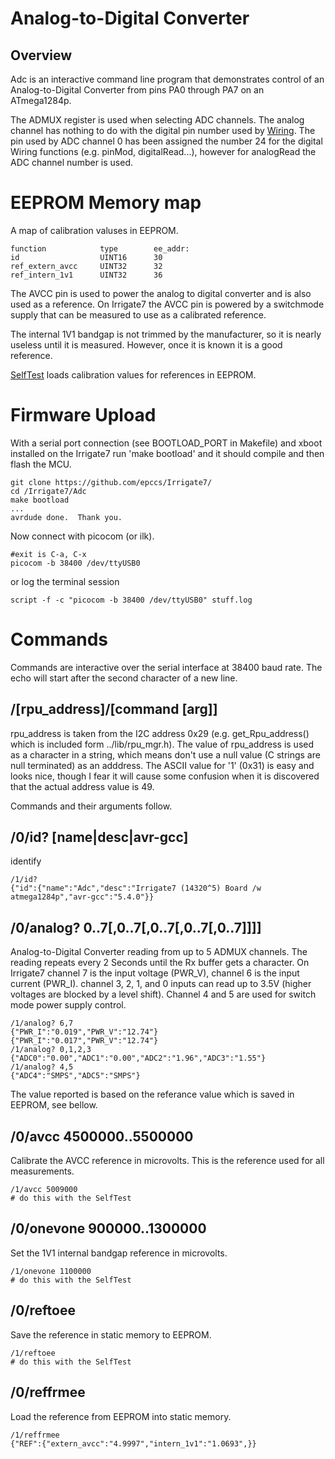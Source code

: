 # Analog-to-Digital Converter

## Overview

Adc is an interactive command line program that demonstrates control of an Analog-to-Digital Converter from pins PA0 through PA7 on an ATmega1284p. 

The ADMUX register is used when selecting ADC channels.  The analog channel has nothing to do with the digital pin number used by [Wiring]. The pin used by ADC channel 0 has been assigned the number 24 for the digital Wiring functions (e.g. pinMod, digitalRead...), however for analogRead the ADC channel number is used.

[Wiring]: https://arduinohistory.github.io/


# EEPROM Memory map 

A map of calibration valuses in EEPROM. 

```
function            type        ee_addr:
id                  UINT16      30
ref_extern_avcc     UINT32      32
ref_intern_1v1      UINT32      36
```

The AVCC pin is used to power the analog to digital converter and is also used as a reference. On Irrigate7 the AVCC pin is powered by a switchmode supply that can be measured to use as a calibrated reference.

The internal 1V1 bandgap is not trimmed by the manufacturer, so it is nearly useless until it is measured. However, once it is known it is a good reference.

[SelfTest] loads calibration values for references in EEPROM.

[SelfTest]: https://github.com/epccs/Irrigate7/tree/master/SelfTest


# Firmware Upload

With a serial port connection (see BOOTLOAD_PORT in Makefile) and xboot installed on the Irrigate7 run 'make bootload' and it should compile and then flash the MCU.

```
git clone https://github.com/epccs/Irrigate7/
cd /Irrigate7/Adc
make bootload
...
avrdude done.  Thank you.
``` 

Now connect with picocom (or ilk).


``` 
#exit is C-a, C-x
picocom -b 38400 /dev/ttyUSB0
``` 

or log the terminal session

``` 
script -f -c "picocom -b 38400 /dev/ttyUSB0" stuff.log
``` 


# Commands

Commands are interactive over the serial interface at 38400 baud rate. The echo will start after the second character of a new line. 


## /[rpu_address]/[command [arg]]

rpu_address is taken from the I2C address 0x29 (e.g. get_Rpu_address() which is included form ../lib/rpu_mgr.h). The value of rpu_address is used as a character in a string, which means don't use a null value (C strings are null terminated) as an adddress. The ASCII value for '1' (0x31) is easy and looks nice, though I fear it will cause some confusion when it is discovered that the actual address value is 49.

Commands and their arguments follow.


## /0/id? [name|desc|avr-gcc]

identify 

``` 
/1/id?
{"id":{"name":"Adc","desc":"Irrigate7 (14320^5) Board /w atmega1284p","avr-gcc":"5.4.0"}}
```

##  /0/analog? 0..7[,0..7[,0..7[,0..7[,0..7]]]]    

Analog-to-Digital Converter reading from up to 5 ADMUX channels. The reading repeats every 2 Seconds until the Rx buffer gets a character. On Irrigate7 channel 7 is the input voltage (PWR_V), channel 6 is the input current (PWR_I). channel 3, 2,  1, and 0 inputs can read up to 3.5V (higher voltages are blocked by a level shift). Channel 4 and 5 are used for switch mode power supply control.

``` 
/1/analog? 6,7
{"PWR_I":"0.019","PWR_V":"12.74"}
{"PWR_I":"0.017","PWR_V":"12.74"}
/1/analog? 0,1,2,3
{"ADC0":"0.00","ADC1":"0.00","ADC2":"1.96","ADC3":"1.55"}
/1/analog? 4,5
{"ADC4":"SMPS","ADC5":"SMPS"}
```

The value reported is based on the referance value which is saved in EEPROM, see bellow.


##  /0/avcc 4500000..5500000

Calibrate the AVCC reference in microvolts. This is the reference used for all measurements.

``` 
/1/avcc 5009000
# do this with the SelfTest
``` 


##  /0/onevone 900000..1300000

Set the 1V1 internal bandgap reference in microvolts.

```
/1/onevone 1100000
# do this with the SelfTest
``` 


##  /0/reftoee

Save the reference in static memory to EEPROM.

```
/1/reftoee
# do this with the SelfTest
```


##  /0/reffrmee

Load the reference from EEPROM into static memory.

```
/1/reffrmee
{"REF":{"extern_avcc":"4.9997","intern_1v1":"1.0693",}}
```

